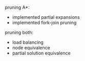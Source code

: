 pruning A*:
* implemented partial expansions
* implemented fork-join pruning

pruning both:
* load balancing
* node equivalence
* partial solution equivalence

